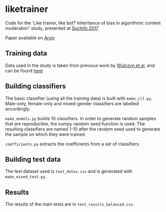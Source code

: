 # liketrainer
Code for the 'Like trainer, like bot? Inheritance of bias in algorithmic content moderation' study, presented at [SocInfo 2017](socinfo2017.oii.ox.ac.uk)

Paper available on [Arxiv](https://arxiv.org/abs/1707.01477)

## Training data

Data used in the study is taken from previous work by [Wulczyn et al](https://arxiv.org/abs/1610.08914), and can be found [here](https://meta.wikimedia.org/wiki/Research:Detox/Data_Release)

## Building classifiers

The basic classifier (using all the training data) is built with `make_clf.py`. Male-only, female-only and mixed-gender classifiers are labelled accordingly.

`make_models.py` builds 10 classifiers. In order to generate random samples that are reproducible, the numpy random seed function is used. The resulting classifiers are named 1-10 after the random seed used to generate the sample on which they were trained.

`coefficients.py` extracts the coefficients from a set of classifiers.

## Building test data

The test dataset used is `test_detox.csv` and is generated with `make_mixed_test.py`.

## Results

The results of the main tests are in `test_results_balanced.csv`.
